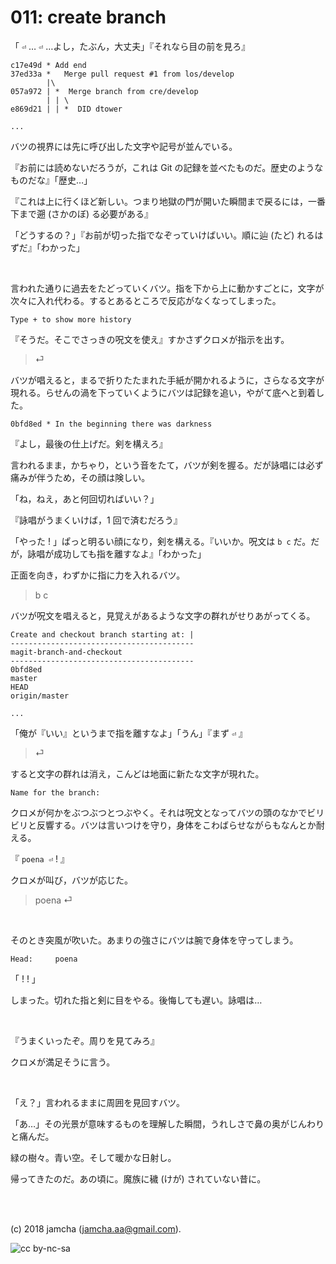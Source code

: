 

# 011: create branch

「 `⏎` … `⏎` …よし，たぶん，大丈夫」『それなら目の前を見ろ』  

    c17e49d * Add end
    37ed33a *   Merge pull request #1 from los/develop
            |\
    057a972 | *  Merge branch from cre/develop
            | | \
    e869d21 | | *  DID dtower
    
    ...

バツの視界には先に呼び出した文字や記号が並んでいる。  

『お前には読めないだろうが，これは Git の記録を並べたものだ。歴史のようなものだな』「歴史…」  

『これは上に行くほど新しい。つまり地獄の門が開いた瞬間まで戻るには，一番下まで遡 (さかのぼ) る必要がある』  

「どうするの？」『お前が切った指でなぞっていけばいい。順に辿 (たど) れるはずだ』「わかった」  

<br>  

言われた通りに過去をたどっていくバツ。指を下から上に動かすごとに，文字が次々に入れ代わる。するとあるところで反応がなくなってしまった。  

    Type + to show more history

『そうだ。そこでさっきの呪文を使え』すかさずクロメが指示を出す。  

> ⏎  

バツが唱えると，まるで折りたたまれた手紙が開かれるように，さらなる文字が現れる。らせんの渦を下っていくようにバツは記録を追い，やがて底へと到着した。  

    0bfd8ed * In the beginning there was darkness

『よし，最後の仕上げだ。剣を構えろ』  

言われるまま，かちゃり，という音をたて，バツが剣を握る。だが詠唱には必ず痛みが伴うため，その顔は険しい。  

「ね，ねえ，あと何回切ればいい？」  

『詠唱がうまくいけば，1 回で済むだろう』  

「やった ! 」ぱっと明るい顔になり，剣を構える。『いいか。呪文は `b c` だ。だが，詠唱が成功しても指を離すなよ』「わかった」  

正面を向き，わずかに指に力を入れるバツ。  

> b c  

バツが呪文を唱えると，見覚えがあるような文字の群れがせりあがってくる。  

    Create and checkout branch starting at: |
    -----------------------------------------
    magit-branch-and-checkout
    -----------------------------------------
    0bfd8ed
    master
    HEAD
    origin/master
    
    ...

「俺が『いい』というまで指を離すなよ」「うん」『まず `⏎` 』  

> ⏎  

すると文字の群れは消え，こんどは地面に新たな文字が現れた。  

    Name for the branch: 

クロメが何かをぶつぶつとつぶやく。それは呪文となってバツの頭のなかでビリビリと反響する。バツは言いつけを守り，身体をこわばらせながらもなんとか耐える。  

『 `poena ⏎` ! 』  

クロメが叫び，バツが応じた。  

> poena ⏎  

<br>  

そのとき突風が吹いた。あまりの強さにバツは腕で身体を守ってしまう。  

    Head:     poena

「 ! ! 」  

しまった。切れた指と剣に目をやる。後悔しても遅い。詠唱は…  

<br>  

『うまくいったぞ。周りを見てみろ』  

クロメが満足そうに言う。  

<br>  

「え？」言われるままに周囲を見回すバツ。  

「あ…」その光景が意味するものを理解した瞬間，うれしさで鼻の奥がじんわりと痛んだ。  

緑の樹々。青い空。そして暖かな日射し。  

帰ってきたのだ。あの頃に。魔族に穢 (けが) されていない昔に。  

<br>  
<br>  

(c) 2018 jamcha (jamcha.aa@gmail.com).  

![cc by-nc-sa](https://i.creativecommons.org/l/by-nc-sa/4.0/88x31.png)  

